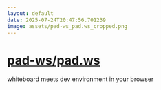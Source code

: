 ```yaml
---
layout: default
date: 2025-07-24T20:47:56.701239
image: assets/pad-ws_pad.ws_cropped.png
---
```


# [pad-ws/pad.ws](https://github.com/pad-ws/pad.ws)

whiteboard meets dev environment in your browser
